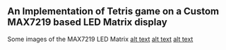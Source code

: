 An Implementation of Tetris game on a Custom MAX7219 based LED Matrix display
-----------
Some images of the MAX7219 LED Matrix
[alt text](https://raw.githubusercontent.com/username/projectname/branch/path/to/img.png)
[alt text](https://raw.githubusercontent.com/username/projectname/branch/path/to/img.png)
[alt text](https://raw.githubusercontent.com/username/projectname/branch/path/to/img.png)
